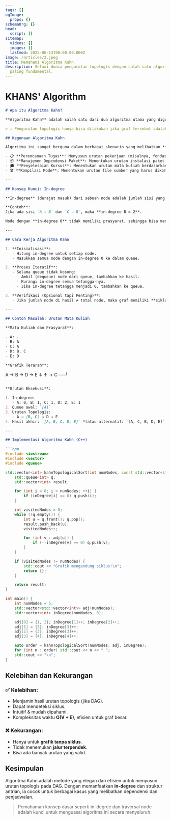 ```yaml
---
tags: []
ogImage:
  props: {}
schemaOrg: {}
head:
  script: []
sitemap:
  videos: []
  images: []
  lastmod: 2025-06-13T00:00:00.000Z
image: /articles/2.jpeg
title: Memahami Algoritma Kahn
description: Selami dunia pengurutan topologis dengan salah satu algoritma
  paling fundamental.
---
```


# KHANS' Algorithm

```md
# Apa itu Algoritma Kahn?

**Algoritma Kahn** adalah salah satu dari dua algoritma utama yang digunakan untuk melakukan **pengurutan topologis** (*topological sort*) pada sebuah **Grafik Asiklik Terarah** (*Directed Acyclic Graph - DAG*). Pengurutan topologis adalah susunan linier dari node-node sedemikian rupa sehingga untuk setiap sisi terarah (u → v), node `u` selalu muncul sebelum node `v`.

> ⚠️ Pengurutan topologis hanya bisa dilakukan jika graf tersebut adalah DAG (tidak mengandung siklus).

## Kegunaan Algoritma Kahn

Algoritma ini sangat berguna dalam berbagai skenario yang melibatkan **ketergantungan antar tugas**, seperti:

- 📋 **Perencanaan Tugas**: Menyusun urutan pekerjaan (misalnya, fondasi rumah harus selesai sebelum membangun dinding).
- 📦 **Manajemen Dependensi Paket**: Menentukan urutan instalasi paket perangkat lunak.
- 🎓 **Penyelesaian Kursus**: Menentukan urutan mata kuliah berdasarkan prasyarat.
- 🛠️ **Kompilasi Kode**: Menentukan urutan file sumber yang harus dikompilasi.

---

## Konsep Kunci: In-degree

**In-degree** (derajat masuk) dari sebuah node adalah jumlah sisi yang **masuk** ke node tersebut.

**Contoh**:
Jika ada sisi `A → B` dan `C → B`, maka **in-degree B = 2**.

Node dengan **in-degree 0** tidak memiliki prasyarat, sehingga bisa menjadi **titik awal** dalam urutan topologis.

---

## Cara Kerja Algoritma Kahn

1. **Inisialisasi**:
   - Hitung in-degree untuk setiap node.
   - Masukkan semua node dengan in-degree 0 ke dalam queue.

2. **Proses Iteratif**:
   - Selama queue tidak kosong:
     - Ambil (dequeue) node dari queue, tambahkan ke hasil.
     - Kurangi in-degree semua tetangga-nya.
     - Jika in-degree tetangga menjadi 0, tambahkan ke queue.

3. **Verifikasi (Opsional tapi Penting)**:
   - Jika jumlah node di hasil ≠ total node, maka graf memiliki **siklus**.

---

## Contoh Masalah: Urutan Mata Kuliah

**Mata Kuliah dan Prasyarat**:

- A: -
- B: A
- C: A
- D: B, C
- E: D

**Grafik Terarah**:
```

A → B → D → E ↓ ↑ → C ──┘

````md

**Urutan Eksekusi**:

1. In-degree:
   - A: 0, B: 1, C: 1, D: 2, E: 1
2. Queue awal: `[A]`
3. Urutan Topologis:
   - A → [B, C] → D → E
4. Hasil akhir: `[A, B, C, D, E]` *(atau alternatif: `[A, C, B, D, E]`)*

---

## Implementasi Algoritma Kahn (C++)

```cpp
#include <iostream>
#include <vector>
#include <queue>

std::vector<int> kahnTopologicalSort(int numNodes, const std::vector<std::vector<int>>& adj, std::vector<int>& inDegree) {
    std::queue<int> q;
    std::vector<int> result;

    for (int i = 0; i < numNodes; ++i) {
        if (inDegree[i] == 0) q.push(i);
    }

    int visitedNodes = 0;
    while (!q.empty()) {
        int u = q.front(); q.pop();
        result.push_back(u);
        visitedNodes++;

        for (int v : adj[u]) {
            if (--inDegree[v] == 0) q.push(v);
        }
    }

    if (visitedNodes != numNodes) {
        std::cout << "Grafik mengandung siklus!\n";
        return {};
    }

    return result;
}

int main() {
    int numNodes = 5;
    std::vector<std::vector<int>> adj(numNodes);
    std::vector<int> inDegree(numNodes, 0);

    adj[0] = {1, 2}; inDegree[1]++; inDegree[2]++;
    adj[1] = {3}; inDegree[3]++;
    adj[2] = {3}; inDegree[3]++;
    adj[3] = {4}; inDegree[4]++;

    auto order = kahnTopologicalSort(numNodes, adj, inDegree);
    for (int n : order) std::cout << n << " ";
    std::cout << "\n";
}
````

## Kelebihan dan Kekurangan

### ✅ Kelebihan:

- Menjamin hasil urutan topologis (jika DAG).
- Dapat mendeteksi siklus.
- Intuitif & mudah dipahami.
- Kompleksitas waktu **O(V + E)**, efisien untuk graf besar.

### ❌ Kekurangan:

- Hanya untuk **grafik tanpa siklus**.
- Tidak menemukan **jalur terpendek**.
- Bisa ada banyak urutan yang valid.

## Kesimpulan

Algoritma Kahn adalah metode yang elegan dan efisien untuk menyusun urutan topologis pada DAG. Dengan memanfaatkan **in-degree** dan struktur antrian, ia cocok untuk berbagai kasus yang melibatkan dependensi dan penjadwalan.

> Pemahaman konsep dasar seperti in-degree dan traversal node adalah kunci untuk menguasai algoritma ini secara menyeluruh.
